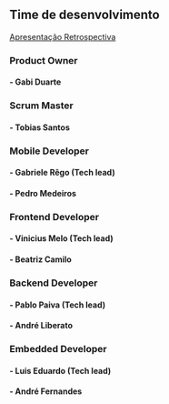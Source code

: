 ## Time de desenvolvimento

[Apresentação Retrospectiva](https://www.canva.com/design/DAGpPFN4oCg/ljK3HDnqOZaQafzKP4A9lA/edit?utm_content=DAGpPFN4oCg&utm_campaign=designshare&utm_medium=link2&utm_source=sharebutton)

### Product Owner
#### - Gabi Duarte

### Scrum Master
#### - Tobias Santos

### Mobile Developer
#### - Gabriele Rêgo (Tech lead)
#### - Pedro Medeiros

### Frontend Developer
#### - Vinicius Melo (Tech lead)
#### - Beatriz Camilo

### Backend Developer
#### - Pablo Paiva (Tech lead)
#### - André Liberato

### Embedded Developer
#### - Luis Eduardo (Tech lead)
#### - André Fernandes 
